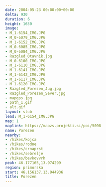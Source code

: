 ```yaml
---
date: 2004-05-23 00:00:00+00:00
delta: 930
duration: 6
height: 1630
image:
- M_1-6154_IMG.JPG
- M_0-6079_IMG.JPG
- M_1-6152_IMG.JPG
- M_0-6085_IMG.JPG
- M_0-6084_IMG.JPG
- Razgled_Otavnik.jpg
- M_0-6100_IMG.JPG
- M_1-6110_IMG.JPG
- M_1-6141_IMG.JPG
- M_1-6142_IMG.JPG
- M_1-6117_IMG.JPG
- M_1-6120_IMG.JPG
- Razgled_Porezen_Jug.jpg
- Razgled_Porezen_Sever.jpg
- mapgps.jpg
- path_1.gif
- alt.gif
layout: stub
lead: M_1-6154_IMG.JPG
map: 1
maplink: https://mapzs.projekti.si/poi/5098
name: Porezen
nearby:
- /hikes/kojca
- /hikes/rodne
- /hikes/crnaprst
- /hikes/sebrelje
- /hikes/bevkovvrh
peak: 46.177165,13.974299
region: primorska
start: 46.156137,13.944936
title: Porezen
---
```

